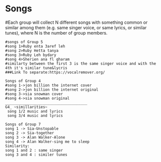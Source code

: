 # Songs
#Each group will collect N different songs with something common or similar among them (e.g. same singer voice, or same lyrics, or similar tunes), where N is the number of group members.
````````````````````````````````````````````````````````````````````````````````````
#songs of Group 5
#song 1>Ruby enta 3aref leh
#song 2>Ruby Hetta tanya
#song 3>Ruby Leh bydary
#song 4>Sherien ana fl gharam
#similarty between the first 3 is the same singer voice and with the 4th it's similar tune&lycris
###Link To separate:https://vocalremover.org/
````````````````````````````````````````````````````````````````````````````````````
`````````````````````````````````````````````
Songs of Group 4
#song 1->jon billion the internet cover
#song 2->jon billion the internet original
#song 3->sia snowman cover
#song 4->sia snowman original
_____________________________________
G4_ ~simillarities~
 song 1/2 music and lyrics
 song 3/4 music and lyrics
``````````````````````````````````````````````
````````````````````````````````````````````````````````````````````````````````````
Songs of Group 7
song 1 -> Sia-Unstopable
song 2 -> Sia-together
song 3 -> Alan Walker-Alone
song 4 -> Alan Walker-sing me to sleep
Similarity:
song 1 and 2 : same singer
song 3 and 4 : similer tunes
